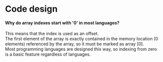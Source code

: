 # Code design
#### Why do array indexes start with '0' in most languages?
This means that the index is used as an offset. <br />
The first element of the array is exactly contained in the memory location (0 elements) referenced by the array, so it must be marked as array [0]. <br />
Most programming languages ​​are designed this way, so indexing from zero is a basic feature regardless of languages.
